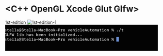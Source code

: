 #  <C++ OpenGL Xcode Glut Glfw>


1st-edition
![1st-edition-1](https://github.com/stella-vir/vehicleAutomation/blob/main/Screen%20Shot%202022-09-28%20at%2022.00.1png)
![1st-edition](https://github.com/stella-vir/vehicleAutomation/blob/main/Screen%20Shot%202022-09-25%20at%2018.14.00.png)
